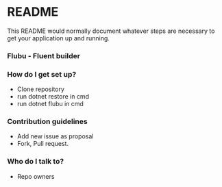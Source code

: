 # README #

This README would normally document whatever steps are necessary to get your application up and running.

### Flubu - Fluent builder ###

### How do I get set up? ###

* Clone repository
* run dotnet restore in cmd
* run dotnet flubu in cmd

### Contribution guidelines ###

* Add new issue as proposal
* Fork, Pull request.

### Who do I talk to? ###

* Repo owners